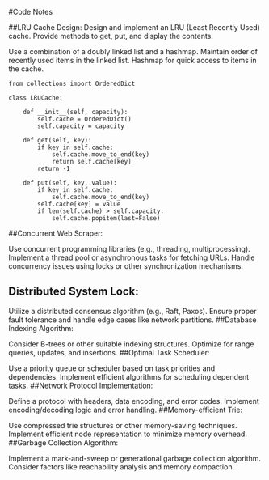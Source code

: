 #Code Notes


##LRU Cache Design:
Design and implement an LRU (Least Recently Used) cache. 
Provide methods to get, put, and display the contents.

Use a combination of a doubly linked list and a hashmap.
Maintain order of recently used items in the linked list.
Hashmap for quick access to items in the cache.

```
from collections import OrderedDict

class LRUCache:
    
	def __init__(self, capacity):
        self.cache = OrderedDict()
        self.capacity = capacity

    def get(self, key):
        if key in self.cache:
            self.cache.move_to_end(key)
            return self.cache[key]
        return -1

    def put(self, key, value):
        if key in self.cache:
            self.cache.move_to_end(key)
        self.cache[key] = value
        if len(self.cache) > self.capacity:
            self.cache.popitem(last=False)

```

##Concurrent Web Scraper:

Use concurrent programming libraries (e.g., threading, multiprocessing).
Implement a thread pool or asynchronous tasks for fetching URLs.
Handle concurrency issues using locks or other synchronization mechanisms.

## Distributed System Lock:
Utilize a distributed consensus algorithm (e.g., Raft, Paxos).
Ensure proper fault tolerance and handle edge cases like network partitions.
##Database Indexing Algorithm:

Consider B-trees or other suitable indexing structures.
Optimize for range queries, updates, and insertions.
##Optimal Task Scheduler:

Use a priority queue or scheduler based on task priorities and dependencies.
Implement efficient algorithms for scheduling dependent tasks.
##Network Protocol Implementation:

Define a protocol with headers, data encoding, and error codes.
Implement encoding/decoding logic and error handling.
##Memory-efficient Trie:

Use compressed trie structures or other memory-saving techniques.
Implement efficient node representation to minimize memory overhead.
##Garbage Collection Algorithm:

Implement a mark-and-sweep or generational garbage collection algorithm.
Consider factors like reachability analysis and memory compaction.



